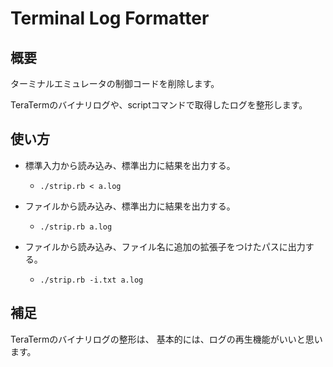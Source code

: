 # Terminal Log Formatter

## 概要
ターミナルエミュレータの制御コードを削除します。

TeraTermのバイナリログや、scriptコマンドで取得したログを整形します。


## 使い方
- 標準入力から読み込み、標準出力に結果を出力する。
  - `./strip.rb < a.log`
  
- ファイルから読み込み、標準出力に結果を出力する。
  - `./strip.rb a.log`

- ファイルから読み込み、ファイル名に追加の拡張子をつけたパスに出力する。
  - `./strip.rb -i.txt a.log`


## 補足
TeraTermのバイナリログの整形は、
基本的には、ログの再生機能がいいと思います。
